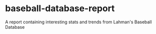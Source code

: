 # baseball-database-report
A report containing interesting stats and trends from Lahman's Baseball Database
